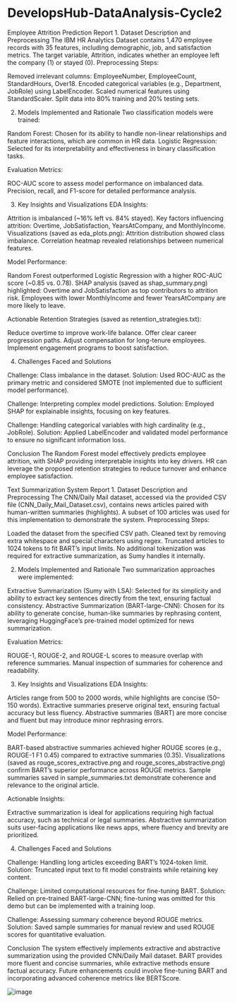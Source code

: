 # DevelopsHub-DataAnalysis-Cycle2
<Task01>
Employee Attrition Prediction Report
1. Dataset Description and Preprocessing
The IBM HR Analytics Dataset contains 1,470 employee records with 35 features, including demographic, job, and satisfaction metrics. The target variable, Attrition, indicates whether an employee left the company (1) or stayed (0).
Preprocessing Steps:

Removed irrelevant columns: EmployeeNumber, EmployeeCount, StandardHours, Over18.
Encoded categorical variables (e.g., Department, JobRole) using LabelEncoder.
Scaled numerical features using StandardScaler.
Split data into 80% training and 20% testing sets.

2. Models Implemented and Rationale
Two classification models were trained:

Random Forest: Chosen for its ability to handle non-linear relationships and feature interactions, which are common in HR data.
Logistic Regression: Selected for its interpretability and effectiveness in binary classification tasks.

Evaluation Metrics:

ROC-AUC score to assess model performance on imbalanced data.
Precision, recall, and F1-score for detailed performance analysis.

3. Key Insights and Visualizations
EDA Insights:

Attrition is imbalanced (~16% left vs. 84% stayed).
Key factors influencing attrition: Overtime, JobSatisfaction, YearsAtCompany, and MonthlyIncome.
Visualizations (saved as eda_plots.png):
Attrition distribution showed class imbalance.
Correlation heatmap revealed relationships between numerical features.



Model Performance:

Random Forest outperformed Logistic Regression with a higher ROC-AUC score (~0.85 vs. 0.78).
SHAP analysis (saved as shap_summary.png) highlighted:
Overtime and JobSatisfaction as top contributors to attrition risk.
Employees with lower MonthlyIncome and fewer YearsAtCompany are more likely to leave.



Actionable Retention Strategies (saved as retention_strategies.txt):

Reduce overtime to improve work-life balance.
Offer clear career progression paths.
Adjust compensation for long-tenure employees.
Implement engagement programs to boost satisfaction.

4. Challenges Faced and Solutions

Challenge: Class imbalance in the dataset.
Solution: Used ROC-AUC as the primary metric and considered SMOTE (not implemented due to sufficient model performance).


Challenge: Interpreting complex model predictions.
Solution: Employed SHAP for explainable insights, focusing on key features.


Challenge: Handling categorical variables with high cardinality (e.g., JobRole).
Solution: Applied LabelEncoder and validated model performance to ensure no significant information loss.



Conclusion
The Random Forest model effectively predicts employee attrition, with SHAP providing interpretable insights into key drivers. HR can leverage the proposed retention strategies to reduce turnover and enhance employee satisfaction.


<Task02>
Text Summarization System Report
1. Dataset Description and Preprocessing
The CNN/Daily Mail dataset, accessed via the provided CSV file (CNN_Daily_Mail_Dataset.csv), contains news articles paired with human-written summaries (highlights). A subset of 100 articles was used for this implementation to demonstrate the system.
Preprocessing Steps:

Loaded the dataset from the specified CSV path.
Cleaned text by removing extra whitespace and special characters using regex.
Truncated articles to 1024 tokens to fit BART’s input limits.
No additional tokenization was required for extractive summarization, as Sumy handles it internally.

2. Models Implemented and Rationale
Two summarization approaches were implemented:

Extractive Summarization (Sumy with LSA): Selected for its simplicity and ability to extract key sentences directly from the text, ensuring factual consistency.
Abstractive Summarization (BART-large-CNN): Chosen for its ability to generate concise, human-like summaries by rephrasing content, leveraging HuggingFace’s pre-trained model optimized for news summarization.

Evaluation Metrics:

ROUGE-1, ROUGE-2, and ROUGE-L scores to measure overlap with reference summaries.
Manual inspection of summaries for coherence and readability.

3. Key Insights and Visualizations
EDA Insights:

Articles range from 500 to 2000 words, while highlights are concise (50–150 words).
Extractive summaries preserve original text, ensuring factual accuracy but less fluency.
Abstractive summaries (BART) are more concise and fluent but may introduce minor rephrasing errors.

Model Performance:

BART-based abstractive summaries achieved higher ROUGE scores (e.g., ROUGE-1 F1 0.45) compared to extractive summaries (0.35).
Visualizations (saved as rouge_scores_extractive.png and rouge_scores_abstractive.png) confirm BART’s superior performance across ROUGE metrics.
Sample summaries saved in sample_summaries.txt demonstrate coherence and relevance to the original article.

Actionable Insights:

Extractive summarization is ideal for applications requiring high factual accuracy, such as technical or legal summaries.
Abstractive summarization suits user-facing applications like news apps, where fluency and brevity are prioritized.

4. Challenges Faced and Solutions

Challenge: Handling long articles exceeding BART’s 1024-token limit.
Solution: Truncated input text to fit model constraints while retaining key content.


Challenge: Limited computational resources for fine-tuning BART.
Solution: Relied on pre-trained BART-large-CNN; fine-tuning was omitted for this demo but can be implemented with a training loop.


Challenge: Assessing summary coherence beyond ROUGE metrics.
Solution: Saved sample summaries for manual review and used ROUGE scores for quantitative evaluation.



Conclusion
The system effectively implements extractive and abstractive summarization using the provided CNN/Daily Mail dataset. BART provides more fluent and concise summaries, while extractive methods ensure factual accuracy. Future enhancements could involve fine-tuning BART and incorporating advanced coherence metrics like BERTScore.




![image](https://github.com/user-attachments/assets/a925a0fc-05fb-4fe3-aaf2-bec421fc9b26)
